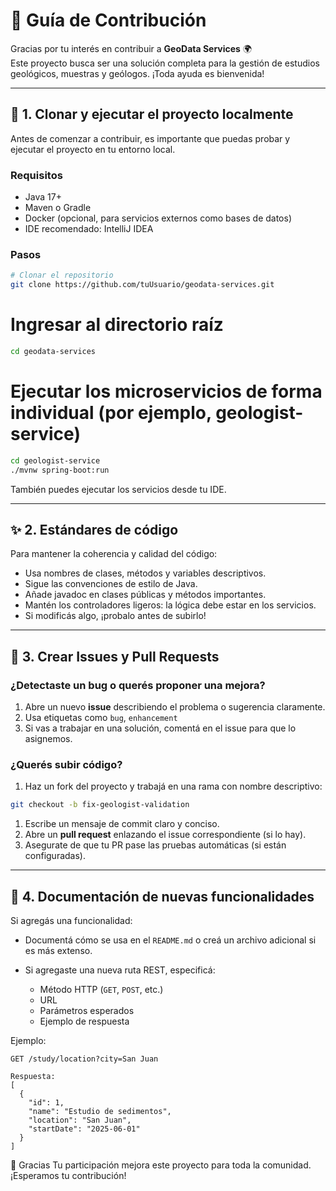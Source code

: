 # 🤝 Guía de Contribución

Gracias por tu interés en contribuir a **GeoData Services** 🌍  
Este proyecto busca ser una solución completa para la gestión de estudios geológicos, muestras y geólogos. ¡Toda ayuda es bienvenida!

---

## 🧪 1. Clonar y ejecutar el proyecto localmente

Antes de comenzar a contribuir, es importante que puedas probar y ejecutar el proyecto en tu entorno local.

### Requisitos

- Java 17+
- Maven o Gradle
- Docker (opcional, para servicios externos como bases de datos)
- IDE recomendado: IntelliJ IDEA

### Pasos

```bash
# Clonar el repositorio
git clone https://github.com/tuUsuario/geodata-services.git
```

# Ingresar al directorio raíz
```bash
cd geodata-services
```
# Ejecutar los microservicios de forma individual (por ejemplo, geologist-service)
```bash
cd geologist-service
./mvnw spring-boot:run
```
También puedes ejecutar los servicios desde tu IDE.

---

✨ 2. Estándares de código
-------------------------

Para mantener la coherencia y calidad del código:

* Usa nombres de clases, métodos y variables descriptivos.  
* Sigue las convenciones de estilo de Java.  
* Añade javadoc en clases públicas y métodos importantes.  
* Mantén los controladores ligeros: la lógica debe estar en los servicios.  
* Si modificás algo, ¡probalo antes de subirlo!

---

🐛 3. Crear Issues y Pull Requests
----------------------------------

### ¿Detectaste un bug o querés proponer una mejora?

1. Abre un nuevo **issue** describiendo el problema o sugerencia claramente.  
2. Usa etiquetas como `bug`, `enhancement`
3. Si vas a trabajar en una solución, comentá en el issue para que lo asignemos.

### ¿Querés subir código?

1. Haz un fork del proyecto y trabajá en una rama con nombre descriptivo:
```bash
git checkout -b fix-geologist-validation
```
1. Escribe un mensaje de commit claro y conciso.  
2. Abre un **pull request** enlazando el issue correspondiente (si lo hay).  
3. Asegurate de que tu PR pase las pruebas automáticas (si están configuradas).

---

🧾 4. Documentación de nuevas funcionalidades
---------------------------------------------

Si agregás una funcionalidad:

* Documentá cómo se usa en el `README.md` o creá un archivo adicional si es más extenso.  
* Si agregaste una nueva ruta REST, especificá:

    * Método HTTP (`GET`, `POST`, etc.)  
    * URL  
    * Parámetros esperados  
    * Ejemplo de respuesta

Ejemplo:
```http
GET /study/location?city=San Juan

Respuesta:
[
  {
    "id": 1,
    "name": "Estudio de sedimentos",
    "location": "San Juan",
    "startDate": "2025-06-01"
  }
]
```

🙌 Gracias
Tu participación mejora este proyecto para toda la comunidad.
¡Esperamos tu contribución!



